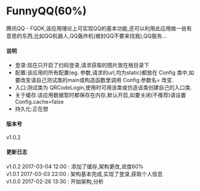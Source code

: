 # FunnyQQ(60%)
腾讯QQ - FQDK,该应用理论上可实现QQ的基本功能,还可以利用此应用做一些有意思的东西,比如QQ机器人,QQ轰炸机(被封QQ不要来找我),QQ服务...
#### 说明<br>

* 登录:现在只开启了扫码登录,请求获取的图片放在根目录下<br>
* 配置:该应用的所有配置(eg. 参数,请求的url,均为static)都放在 Config 类中,如要改变请自己测试类的main或构造函数里调用 Config.参数名= 改变.<br>
* 入口:测试类为 QRCodeLogin,使用时可用该类或仿造该类创建自己的入口类.<br>
* 关于缓存:该应用数据暂时都保存在内存,默认开启,如要关闭(不推荐)请设置Config.cache=false<br>
* 持久化:正在想<br>
#### 版本号<br>
v1.0.2<br>
#### 更新日志<br>
v1.0.2 2017-03-04 12:00 : 添加了缓存,架构更改,进度60%<br>
v1.0.1 2017-03-03 22:00 : 架构基本完成,实现了登录,获取个人信息<br>
v1.0.0 2017-02-26 13:30 : 开始架构,分析<br>
